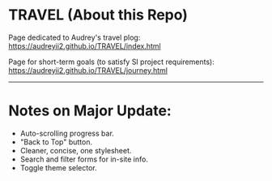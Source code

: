 # TRAVEL (About this Repo)

Page dedicated to Audrey's travel plog: https://audreyii2.github.io/TRAVEL/index.html

Page for short-term goals (to satisfy SI project requirements): https://audreyii2.github.io/TRAVEL/journey.html

-------------------------------------------------------------------------------------
# Notes on Major Update:

* Auto-scrolling progress bar.
* "Back to Top" button.
* Cleaner, concise, one stylesheet.
* Search and filter forms for in-site info.
* Toggle theme selector.